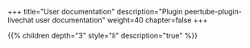+++
title="User documentation"
description="Plugin peertube-plugin-livechat user documentation"
weight=40
chapter=false
+++

{{% children depth="3" style="li" description="true" %}}
